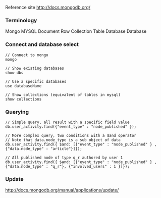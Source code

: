 Reference site http://docs.mongodb.org/

### Terminology 

Mongo       MYSQL
Document    Row
Collection  Table
Database    Database


### Connect and database select
```
// Connect to mongo
mongo

// Show existing databases 
show dbs

// Use a specific databases 
use databaseName

// Show collections (equivalent of tables in mysql)
show collections
```
### Querying
```
// Simple query, all result with a specific field value 
db.user_activity.find({"event_type" : "node_published" });

// More complex query, two conditions with a $and operator
// Note that data.node_type is a sub object of data
db.user_activity.find({ $and: [{"event_type" : "node_published" } , {"data.node_type" : "article"}]});

// All published node of type q_r authored by user 1
db.user_activity.find({ $and: [{"event_type" : "node_published" } , {"data.node_type" : "q_r"}, {"involved_users" : 1 }]});

```

### Update 
http://docs.mongodb.org/manual/applications/update/